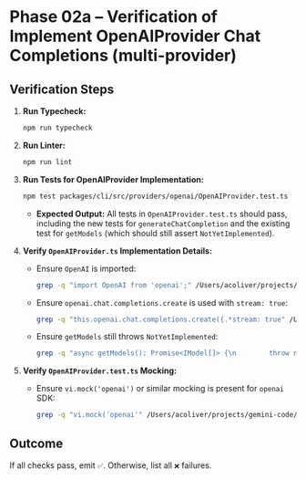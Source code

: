 # Phase 02a – Verification of Implement OpenAIProvider Chat Completions (multi-provider)

## Verification Steps

1.  **Run Typecheck:**
    ```bash
    npm run typecheck
    ```
2.  **Run Linter:**
    ```bash
    npm run lint
    ```
3.  **Run Tests for OpenAIProvider Implementation:**

    ```bash
    npm test packages/cli/src/providers/openai/OpenAIProvider.test.ts
    ```

    - **Expected Output:** All tests in `OpenAIProvider.test.ts` should pass, including the new tests for `generateChatCompletion` and the existing test for `getModels` (which should still assert `NotYetImplemented`).

4.  **Verify `OpenAIProvider.ts` Implementation Details:**
    - Ensure `OpenAI` is imported:
      ```bash
      grep -q "import OpenAI from 'openai';" /Users/acoliver/projects/gemini-code/gemini-cli/packages/cli/src/providers/openai/OpenAIProvider.ts
      ```
    - Ensure `openai.chat.completions.create` is used with `stream: true`:
      ```bash
      grep -q "this.openai.chat.completions.create({.*stream: true" /Users/acoliver/projects/gemini-code/gemini-cli/packages/cli/src/providers/openai/OpenAIProvider.ts
      ```
    - Ensure `getModels` still throws `NotYetImplemented`:
      ```bash
      grep -q "async getModels(): Promise<IModel[]> {\n        throw new Error('NotYetImplemented');" /Users/acoliver/projects/gemini-code/gemini-cli/packages/cli/src/providers/openai/OpenAIProvider.ts
      ```
5.  **Verify `OpenAIProvider.test.ts` Mocking:**
    - Ensure `vi.mock('openai')` or similar mocking is present for `openai` SDK:
      ```bash
      grep -q "vi.mock('openai'" /Users/acoliver/projects/gemini-code/gemini-cli/packages/cli/src/providers/openai/OpenAIProvider.test.ts
      ```

## Outcome

If all checks pass, emit `✅`. Otherwise, list all `❌` failures.
